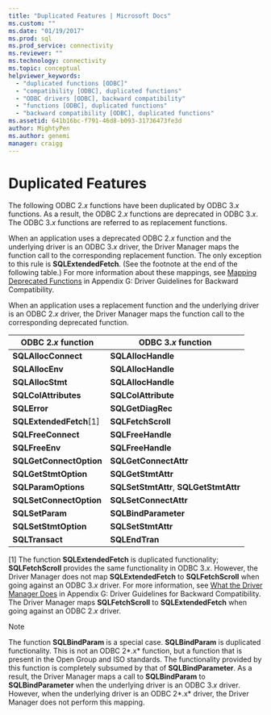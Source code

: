 ```yaml
---
title: "Duplicated Features | Microsoft Docs"
ms.custom: ""
ms.date: "01/19/2017"
ms.prod: sql
ms.prod_service: connectivity
ms.reviewer: ""
ms.technology: connectivity
ms.topic: conceptual
helpviewer_keywords: 
  - "duplicated functions [ODBC]"
  - "compatibility [ODBC], duplicated functions"
  - "ODBC drivers [ODBC], backward compatibility"
  - "functions [ODBC], duplicated functions"
  - "backward compatibility [ODBC], duplicated functions"
ms.assetid: 641b16bc-f791-46d8-b093-31736473fe3d
author: MightyPen
ms.author: genemi
manager: craigg
---
```

# Duplicated Features
The following ODBC 2.*x* functions have been duplicated by ODBC 3.*x* functions. As a result, the ODBC 2.*x* functions are deprecated in ODBC 3.*x*. The ODBC 3.*x* functions are referred to as replacement functions.  
  
 When an application uses a deprecated ODBC 2.*x* function and the underlying driver is an ODBC 3.*x* driver, the Driver Manager maps the function call to the corresponding replacement function. The only exception to this rule is **SQLExtendedFetch**. (See the footnote at the end of the following table.) For more information about these mappings, see [Mapping Deprecated Functions](../../../odbc/reference/appendixes/mapping-deprecated-functions.md) in Appendix G: Driver Guidelines for Backward Compatibility.  
  
 When an application uses a replacement function and the underlying driver is an ODBC 2.*x* driver, the Driver Manager maps the function call to the corresponding deprecated function.  
  
|ODBC 2.*x* function|ODBC 3.*x* function|  
|-------------------------|-------------------------|  
|**SQLAllocConnect**|**SQLAllocHandle**|  
|**SQLAllocEnv**|**SQLAllocHandle**|  
|**SQLAllocStmt**|**SQLAllocHandle**|  
|**SQLColAttributes**|**SQLColAttribute**|  
|**SQLError**|**SQLGetDiagRec**|  
|**SQLExtendedFetch**[1]|**SQLFetchScroll**|  
|**SQLFreeConnect**|**SQLFreeHandle**|  
|**SQLFreeEnv**|**SQLFreeHandle**|  
|**SQLGetConnectOption**|**SQLGetConnectAttr**|  
|**SQLGetStmtOption**|**SQLGetStmtAttr**|  
|**SQLParamOptions**|**SQLSetStmtAttr**, **SQLGetStmtAttr**|  
|**SQLSetConnectOption**|**SQLSetConnectAttr**|  
|**SQLSetParam**|**SQLBindParameter**|  
|**SQLSetStmtOption**|**SQLSetStmtAttr**|  
|**SQLTransact**|**SQLEndTran**|  
  
 [1]   The function **SQLExtendedFetch** is duplicated functionality; **SQLFetchScroll** provides the same functionality in ODBC 3.*x*. However, the Driver Manager does not map **SQLExtendedFetch** to **SQLFetchScroll** when going against an ODBC 3.*x* driver. For more information, see [What the Driver Manager Does](../../../odbc/reference/appendixes/what-the-driver-manager-does.md) in Appendix G: Driver Guidelines for Backward Compatibility. The Driver Manager maps **SQLFetchScroll** to **SQLExtendedFetch** when going against an ODBC 2.*x* driver.  
  
> [!NOTE]  
>  The function **SQLBindParam** is a special case. **SQLBindParam** is duplicated functionality. This is not an ODBC 2*.x* function, but a function that is present in the Open Group and ISO standards. The functionality provided by this function is completely subsumed by that of **SQLBindParameter**. As a result, the Driver Manager maps a call to **SQLBindParam** to **SQLBindParameter** when the underlying driver is an ODBC 3.*x* driver. However, when the underlying driver is an ODBC 2*.x* driver, the Driver Manager does not perform this mapping.
